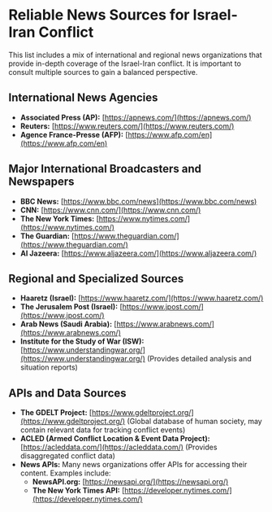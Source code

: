 # Reliable News Sources for Israel-Iran Conflict

This list includes a mix of international and regional news organizations that provide in-depth coverage of the Israel-Iran conflict. It is important to consult multiple sources to gain a balanced perspective.

## International News Agencies

*   **Associated Press (AP):** [https://apnews.com/](https://apnews.com/)
*   **Reuters:** [https://www.reuters.com/](https://www.reuters.com/)
*   **Agence France-Presse (AFP):** [https://www.afp.com/en](https://www.afp.com/en)

## Major International Broadcasters and Newspapers

*   **BBC News:** [https://www.bbc.com/news](https://www.bbc.com/news)
*   **CNN:** [https://www.cnn.com/](https://www.cnn.com/)
*   **The New York Times:** [https://www.nytimes.com/](https://www.nytimes.com/)
*   **The Guardian:** [https://www.theguardian.com/](https://www.theguardian.com/)
*   **Al Jazeera:** [https://www.aljazeera.com/](https://www.aljazeera.com/)

## Regional and Specialized Sources

*   **Haaretz (Israel):** [https://www.haaretz.com/](https://www.haaretz.com/)
*   **The Jerusalem Post (Israel):** [https://www.jpost.com/](https://www.jpost.com/)
*   **Arab News (Saudi Arabia):** [https://www.arabnews.com/](https://www.arabnews.com/)
*   **Institute for the Study of War (ISW):** [https://www.understandingwar.org/](https://www.understandingwar.org/) (Provides detailed analysis and situation reports)

## APIs and Data Sources

*   **The GDELT Project:** [https://www.gdeltproject.org/](https://www.gdeltproject.org/) (Global database of human society, may contain relevant data for tracking conflict events)
*   **ACLED (Armed Conflict Location & Event Data Project):** [https://acleddata.com/](https://acleddata.com/) (Provides disaggregated conflict data)
*   **News APIs:** Many news organizations offer APIs for accessing their content. Examples include:
    *   **NewsAPI.org:** [https://newsapi.org/](https://newsapi.org/)
    *   **The New York Times API:** [https://developer.nytimes.com/](https://developer.nytimes.com/)

